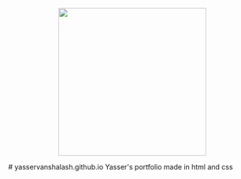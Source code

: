 <p align="center">
<img src="https://i.ibb.co/b1QqR6W/laptop-wave.png" width="300"/>
</p>
# yasservanshalash.github.io
Yasser's portfolio made in html and css
